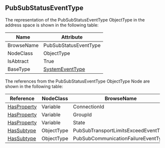 <!-- objecttype -->
## PubSubStatusEventType
The representation of the PubSubStatusEventType ObjectType in the address space is shown in the following table:  

|Name|Attribute|
|---|---|
|BrowseName|PubSubStatusEventType|
|NodeClass|ObjectType|
|IsAbtract|True|
|BaseType|[SystemEventType](../../../Part5/ObjectTypes/SystemEventType/readme.md)|

The references from the PubSubStatusEventType ObjectType Node are shown in the following table:  

|Reference|NodeClass|BrowseName|DataType|TypeDefinition|ModellingRule|
|---|---|---|---|---|---|
|[HasProperty](../../../Part3/ReferenceTypes/HasProperty/readme.md)|Variable|ConnectionId||[PropertyType](../../Part5/VariableTypes/PropertyType/readme.md)|[Mandatory](../../Objects/Mandatory/readme.md)|
|[HasProperty](../../../Part3/ReferenceTypes/HasProperty/readme.md)|Variable|GroupId||[PropertyType](../../Part5/VariableTypes/PropertyType/readme.md)|[Mandatory](../../Objects/Mandatory/readme.md)|
|[HasProperty](../../../Part3/ReferenceTypes/HasProperty/readme.md)|Variable|State||[PropertyType](../../Part5/VariableTypes/PropertyType/readme.md)|[Mandatory](../../Objects/Mandatory/readme.md)|
|[HasSubtype](../../../Part3/ReferenceTypes/HasSubtype/readme.md)|ObjectType|PubSubTransportLimitsExceedEventType||||
|[HasSubtype](../../../Part3/ReferenceTypes/HasSubtype/readme.md)|ObjectType|PubSubCommunicationFailureEventType||||

